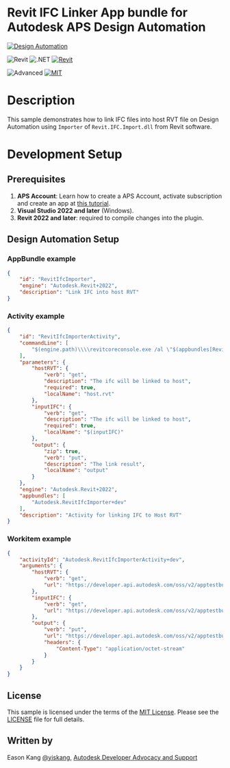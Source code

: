 # Revit IFC Linker App bundle for Autodesk APS Design Automation

[![Design Automation](https://img.shields.io/badge/Design%20Automation-v3-green.svg)](http://developer.autodesk.com/)

![Revit](https://img.shields.io/badge/Plugins-Revit-lightgrey.svg)
![.NET](https://img.shields.io/badge/.NET%20Framework-4.8-blue.svg)
[![Revit](https://img.shields.io/badge/Revit-2022-lightgrey.svg)](https://www.autodesk.com/products/revit/overview/)

![Advanced](https://img.shields.io/badge/Level-Advanced-red.svg)
[![MIT](https://img.shields.io/badge/License-MIT-blue.svg)](http://opensource.org/licenses/MIT)

# Description

This sample demonstrates how to link IFC files into host RVT file on Design Automation using `Importer` of `Revit.IFC.Import.dll` from Revit software.

# Development Setup

## Prerequisites

1. **APS Account**: Learn how to create a APS Account, activate subscription and create an app at [this tutorial](https://aps.autodesk.com/tutorials).
2. **Visual Studio 2022 and later** (Windows).
3. **Revit 2022 and later**: required to compile changes into the plugin.

## Design Automation Setup

### AppBundle example

```json
{
    "id": "RevitIfcImporter",
    "engine": "Autodesk.Revit+2022",
    "description": "Link IFC into host RVT"
}
```

### Activity example

```json
{
    "id": "RevitIfcImporterActivity",
    "commandLine": [
        "$(engine.path)\\\\revitcoreconsole.exe /al \"$(appbundles[RevitIfcImporter].path)\""
    ],
    "parameters": {
        "hostRVT": {
            "verb": "get",
            "description": "The ifc will be linked to host",
            "required": true,
            "localName": "host.rvt"
        },
        "inputIFC": {
            "verb": "get",
            "description": "The ifc will be linked to host",
            "required": true,
            "localName": "$(inputIFC)"
        },
        "output": {
            "zip": true,
            "verb": "put",
            "description": "The link result",
            "localName": "output"
        }
    },
    "engine": "Autodesk.Revit+2022",
    "appbundles": [
        "Autodesk.RevitIfcImporter+dev"
    ],
    "description": "Activity for linking IFC to Host RVT"
}
```

### Workitem example

```json
{
    "activityId": "Autodesk.RevitIfcImporterActivity+dev",
    "arguments": {
        "hostRVT": {
            "verb": "get",
            "url": "https://developer.api.autodesk.com/oss/v2/apptestbucket/9d3be632-a4fc-457d-bc5d-9e75cefc54b7?region=US"
        },
        "inputIFC": {
            "verb": "get",
            "url": "https://developer.api.autodesk.com/oss/v2/apptestbucket/97095bbc-1ce3-469f-99ba-0157bbcab73b?region=US"
        },
        "output": {
            "verb": "put",
            "url": "https://developer.api.autodesk.com/oss/v2/apptestbucket/9d3be632-a4fc-457d-bc5d-9e75cefc54b7?region=US",
            "headers": {
                "Content-Type": "application/octet-stream"
            }
        }
    }
}
```

## License

This sample is licensed under the terms of the [MIT License](http://opensource.org/licenses/MIT). Please see the [LICENSE](LICENSE) file for full details.

## Written by

Eason Kang [@yiskang](https://twitter.com/yiskang), [Autodesk Developer Advocacy and Support](http://aps.autodesk.com)